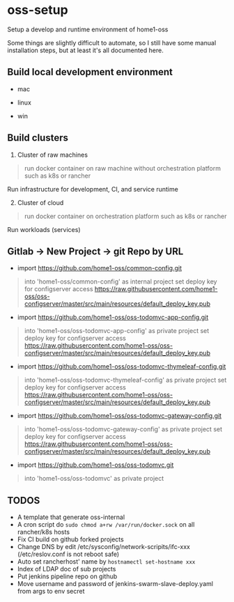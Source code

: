 
# oss-setup
Setup a develop and runtime environment of home1-oss

Some things are slightly difficult to automate,
so I still have some manual installation steps,
but at least it's all documented here.

## Build local development environment

- mac

- linux

- win

## Build clusters

1. Cluster of raw machines
> run docker container on raw machine without orchestration platform such as k8s or rancher

Run infrastructure for development, CI, and service runtime

2. Cluster of cloud
> run docker container on orchestration platform such as k8s or rancher

Run workloads (services)

## Gitlab -> New Project -> git Repo by URL

- import https://github.com/home1-oss/common-config.git
> into 'home1-oss/common-config' as internal project
> set deploy key for configserver access
> https://raw.githubusercontent.com/home1-oss/oss-configserver/master/src/main/resources/default_deploy_key.pub

- import https://github.com/home1-oss/oss-todomvc-app-config.git
> into 'home1-oss/oss-todomvc-app-config' as private project
> set deploy key for configserver access
> https://raw.githubusercontent.com/home1-oss/oss-configserver/master/src/main/resources/default_deploy_key.pub

- import https://github.com/home1-oss/oss-todomvc-thymeleaf-config.git
> into 'home1-oss/oss-todomvc-thymeleaf-config' as private project
> set deploy key for configserver access
> https://raw.githubusercontent.com/home1-oss/oss-configserver/master/src/main/resources/default_deploy_key.pub

- import https://github.com/home1-oss/oss-todomvc-gateway-config.git
> into 'home1-oss/oss-todomvc-gateway-config' as private project
> set deploy key for configserver access
> https://raw.githubusercontent.com/home1-oss/oss-configserver/master/src/main/resources/default_deploy_key.pub

- import https://github.com/home1-oss/oss-todomvc.git
> into 'home1-oss/oss-todomvc' as private project

## TODOS

- A template that generate oss-internal
- A cron script do `sudo chmod a+rw /var/run/docker.sock` on all rancher/k8s hosts
- Fix CI build on github forked projects
- Change DNS by edit /etc/sysconfig/network-scripits/ifc-xxx (/etc/reslov.conf is not reboot safe)
- Auto set rancherhost' name by `hostnamectl set-hostname xxx`
- Index of LDAP doc of sub projects
- Put jenkins pipeline repo on github
- Move username and password of jenkins-swarm-slave-deploy.yaml from args to env secret
